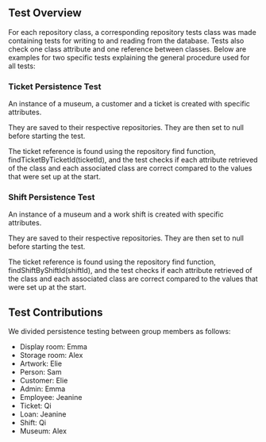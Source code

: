 ## Test Overview
For each repository class, a corresponding repository tests class was made containing tests for writing to and reading from the database. Tests also check one class attribute and one reference between classes. Below are examples for two specific tests explaining the general procedure used for all tests:

### Ticket Persistence Test
An instance of a museum, a customer and a ticket is created with specific attributes.

They are saved to their respective repositories. They are then set to null before starting the test.

The ticket reference is found using the repository find function, findTicketByTicketId(ticketId), and the test checks if each attribute retrieved of the class and each associated class are correct compared to the values that were set up at the start.

### Shift Persistence Test
An instance of a museum and a work shift is created with specific attributes.

They are saved to their respective repositories. They are then set to null before starting the test.

The ticket reference is found using the repository find function, findShiftByShiftId(shiftId), and the test checks if each attribute retrieved of the class and each associated class are correct compared to the values that were set up at the start.

## Test Contributions
We divided persistence testing between group members as follows:
* Display room: Emma  
* Storage room: Alex  
* Artwork: Elie  
* Person: Sam  
* Customer: Elie  
* Admin: Emma  
* Employee: Jeanine  
* Ticket: Qi  
* Loan: Jeanine  
* Shift: Qi  
* Museum: Alex  
